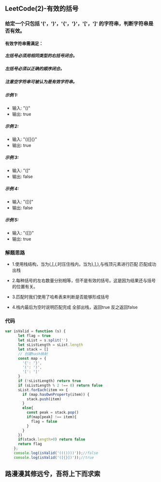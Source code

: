 ## LeetCode(2)-有效的括号

### 给定一个只包括 '('，')'，'{'，'}'，'['，']' 的字符串，判断字符串是否有效。

#### 有效字符串需满足：

##### 左括号必须用相同类型的右括号闭合。

##### 左括号必须以正确的顺序闭合。

##### 注意空字符串可被认为是有效字符串。

##### 示例 1:

- 输入: "()"
- 输出: true

##### 示例 2:

- 输入: "()[]{}"
- 输出: true

##### 示例 3:

- 输入: "(]"
- 输出: false

##### 示例 4:

- 输入: "([)]"
- 输出: false

##### 示例 5:

- 输入: "{[]}"
- 输出: true

### 解题思路

- 1.使用栈结构，当为{,[,(,时压住栈内，当为},],),与栈顶元素进行匹配 匹配成功出栈

- 2.每种括号的左右数量分别相等，但不是有效的括号。这是因为结果还与括号的位置有关。

- 3.匹配时我们使用了哈希表来判断是否能够形成括号

- 4.栈内最后为空时说明匹配完成 全部出栈，返回true 反之返回false

  

### 代码

```javascript
var isValid = function (s) {
      let flag = true
      let sList = s.split('')
      let sListLength = sList.length
      let stack = []
      // 创建hash映射
      const map = {
        '{': '}',
        '(': ')',
        '[': ']'
      }
      if (!sListLength) return true
      if (sListLength % 2 !== 0) return false
      sList.forEach(item => {
        if (map.hasOwnProperty(item)) {
          stack.push(item)
        }
        else{
          const peak = stack.pop()
          if(map[peak] !== item){
            flag = false
          }
        }
      })
      if(stack.length>0) return false
      return flag
    };
    console.log(isValid('((())))'));//false
	console.log(isValid('([{}])'));//true
```



## 路漫漫其修远兮，吾将上下而求索
